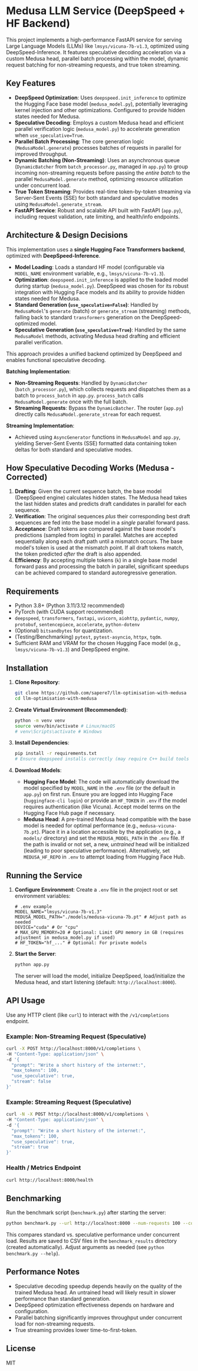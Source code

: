 # Medusa LLM Service (DeepSpeed + HF Backend)

This project implements a high-performance FastAPI service for serving Large Language Models (LLMs) like `lmsys/vicuna-7b-v1.3`, optimized using DeepSpeed-Inference. It features speculative decoding acceleration via a custom Medusa head, parallel batch processing within the model, dynamic request batching for non-streaming requests, and true token streaming.

## Key Features

- **DeepSpeed Optimization**: Uses `deepspeed.init_inference` to optimize the Hugging Face base model (`medusa_model.py`), potentially leveraging kernel injection and other optimizations. Configured to provide hidden states needed for Medusa.
- **Speculative Decoding**: Employs a custom Medusa head and efficient parallel verification logic (`medusa_model.py`) to accelerate generation when `use_speculative=True`.
- **Parallel Batch Processing**: The core generation logic (`MedusaModel.generate`) processes batches of requests in parallel for improved throughput.
- **Dynamic Batching (Non-Streaming)**: Uses an asynchronous queue (`DynamicBatcher` from `batch_processor.py`, managed in `app.py`) to group incoming non-streaming requests before passing the *entire batch* to the parallel `MedusaModel.generate` method, optimizing resource utilization under concurrent load.
- **True Token Streaming**: Provides real-time token-by-token streaming via Server-Sent Events (SSE) for both standard and speculative modes using `MedusaModel.generate_stream`.
- **FastAPI Service**: Robust and scalable API built with FastAPI (`app.py`), including request validation, rate limiting, and health/info endpoints.

## Architecture & Design Decisions

This implementation uses a **single Hugging Face Transformers backend**, optimized with **DeepSpeed-Inference**.

- **Model Loading**: Loads a standard HF model (configurable via `MODEL_NAME` environment variable, e.g., `lmsys/vicuna-7b-v1.3`).
- **Optimization**: `deepspeed.init_inference` is applied to the loaded model during startup (`medusa_model.py`). DeepSpeed was chosen for its robust integration with Hugging Face models and its ability to provide hidden states needed for Medusa.
- **Standard Generation (`use_speculative=False`)**: Handled by `MedusaModel`'s `generate` (batch) or `generate_stream` (streaming) methods, falling back to standard `transformers` generation on the DeepSpeed-optimized model.
- **Speculative Generation (`use_speculative=True`)**: Handled by the same `MedusaModel` methods, activating Medusa head drafting and efficient parallel verification.

This approach provides a unified backend optimized by DeepSpeed and enables functional speculative decoding.

**Batching Implementation**:
-   **Non-Streaming Requests**: Handled by `DynamicBatcher` (`batch_processor.py`), which collects requests and dispatches them as a batch to `process_batch` in `app.py`. `process_batch` calls `MedusaModel.generate` once with the full batch.
-   **Streaming Requests**: Bypass the `DynamicBatcher`. The router (`app.py`) directly calls `MedusaModel.generate_stream` for each request.

**Streaming Implementation**:
-   Achieved using `AsyncGenerator` functions in `MedusaModel` and `app.py`, yielding Server-Sent Events (SSE) formatted data containing token deltas for both standard and speculative modes.

## How Speculative Decoding Works (Medusa - Corrected)

1.  **Drafting**: Given the current sequence batch, the base model (DeepSpeed engine) calculates hidden states. The Medusa head takes the last hidden states and predicts draft candidates in parallel for each sequence.
2.  **Verification**: The original sequences *plus* their corresponding best draft sequences are fed into the base model in a *single* parallel forward pass.
3.  **Acceptance**: Draft tokens are compared against the base model's predictions (sampled from logits) in parallel. Matches are accepted sequentially along each draft path until a mismatch occurs. The base model's token is used at the mismatch point. If all draft tokens match, the token predicted *after* the draft is also appended.
4.  **Efficiency**: By accepting multiple tokens (`k`) in a single base model forward pass and processing the batch in parallel, significant speedups can be achieved compared to standard autoregressive generation.

## Requirements

-   Python 3.8+ (Python 3.11/3.12 recommended)
-   PyTorch (with CUDA support recommended)
-   `deepspeed`, `transformers`, `fastapi`, `uvicorn`, `aiohttp`, `pydantic`, `numpy`, `protobuf`, `sentencepiece`, `accelerate`, `python-dotenv`
-   (Optional) `bitsandbytes` for quantization.
-   (Testing/Benchmarking) `pytest`, `pytest-asyncio`, `httpx`, `tqdm`.
-   Sufficient RAM and VRAM for the chosen Hugging Face model (e.g., `lmsys/vicuna-7b-v1.3`) and DeepSpeed engine.

## Installation

1.  **Clone Repository**:
    ```bash
    git clone https://github.com/sapere7/llm-optimisation-with-medusa
    cd llm-optimisation-with-medusa
    ```
2.  **Create Virtual Environment (Recommended)**:
    ```bash
    python -m venv venv
    source venv/bin/activate # Linux/macOS
    # venv\Scripts\activate # Windows
    ```
3.  **Install Dependencies**:
    ```bash
    pip install -r requirements.txt
    # Ensure deepspeed installs correctly (may require C++ build tools and CUDA toolkit)
    ```

4.  **Download Models**:
    -   **Hugging Face Model**: The code will automatically download the model specified by `MODEL_NAME` in the `.env` file (or the default in `app.py`) on first run. Ensure you are logged into Hugging Face (`huggingface-cli login`) or provide an `HF_TOKEN` in `.env` if the model requires authentication (like Vicuna). Accept model terms on the Hugging Face Hub page if necessary.
    -   **Medusa Head**: A pre-trained Medusa head compatible with the base model is needed for optimal performance (e.g., `medusa-vicuna-7b.pt`). Place it in a location accessible by the application (e.g., a `models/` directory) and set the `MEDUSA_MODEL_PATH` in the `.env` file. If the path is invalid or not set, a new, *untrained* head will be initialized (leading to poor speculative performance). Alternatively, set `MEDUSA_HF_REPO` in `.env` to attempt loading from Hugging Face Hub.

## Running the Service

1.  **Configure Environment**: Create a `.env` file in the project root or set environment variables:
    ```dotenv
    # .env example
    MODEL_NAME="lmsys/vicuna-7b-v1.3"
    MEDUSA_MODEL_PATH="./models/medusa-vicuna-7b.pt" # Adjust path as needed
    DEVICE="cuda" # Or "cpu"
    # MAX_GPU_MEMORY=20 # Optional: Limit GPU memory in GB (requires adjustment in medusa_model.py if used)
    # HF_TOKEN="hf_..." # Optional: For private models
    ```

2.  **Start the Server**:
    ```bash
    python app.py
    ```
    The server will load the model, initialize DeepSpeed, load/initialize the Medusa head, and start listening (default: `http://localhost:8000`).

## API Usage

Use any HTTP client (like `curl`) to interact with the `/v1/completions` endpoint.

### Example: Non-Streaming Request (Speculative)

```bash
curl -X POST http://localhost:8000/v1/completions \
-H "Content-Type: application/json" \
-d '{
  "prompt": "Write a short history of the internet:",
  "max_tokens": 100,
  "use_speculative": true,
  "stream": false
}'
```

### Example: Streaming Request (Speculative)

```bash
curl -N -X POST http://localhost:8000/v1/completions \
-H "Content-Type: application/json" \
-d '{
  "prompt": "Write a short history of the internet:",
  "max_tokens": 100,
  "use_speculative": true,
  "stream": true
}'
```

### Health / Metrics Endpoint

```bash
curl http://localhost:8000/health
```

## Benchmarking

Run the benchmark script (`benchmark.py`) after starting the server:

```bash
python benchmark.py --url http://localhost:8000 --num-requests 100 --concurrency 10 --max-tokens 128
```
This compares standard vs. speculative performance under concurrent load. Results are saved to CSV files in the `benchmark_results` directory (created automatically). Adjust arguments as needed (see `python benchmark.py --help`).

## Performance Notes

-   Speculative decoding speedup depends heavily on the quality of the trained Medusa head. An untrained head will likely result in slower performance than standard generation.
-   DeepSpeed optimization effectiveness depends on hardware and configuration.
-   Parallel batching significantly improves throughput under concurrent load for non-streaming requests.
-   True streaming provides lower time-to-first-token.

## License

MIT
